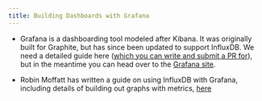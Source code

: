 ```yaml
---
title: Building Dashboards with Grafana
---
```


* Grafana is a dashboarding tool modeled after Kibana.
It was originally built for Graphite, but has since been updated to support InfluxDB.
We need a detailed guide here ([which you can write and submit a PR for](https://github.com/influxdb/influxdb.org)), but in the meantime you can head over to the [Grafana site](http://grafana.org).

* Robin Moffatt has written a guide on using InfluxDB with Grafana, including details of building out graphs with metrics, [here](http://www.rittmanmead.com/2015/02/obiee-monitoring-and-diagnostics-with-influxdb-and-grafana/)
